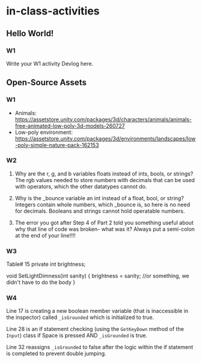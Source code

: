# in-class-activities
## Hello World!
### W1
Write your W1 activity Devlog here.

## Open-Source Assets
### W1
- Animals: https://assetstore.unity.com/packages/3d/characters/animals/animals-free-animated-low-poly-3d-models-260727 
- Low-poly environment: https://assetstore.unity.com/packages/3d/environments/landscapes/low-poly-simple-nature-pack-162153 

### W2
1. Why are the r, g, and b variables floats instead of ints, bools, or strings?
    The rgb values needed to store numbers with decimals that can be used with operators,
    which the other datatypes cannot do.
    
2. Why is the _bounce variable an int instead of a float, bool, or string?
    Integers contain whole numbers, which _bounce is, so here is no need for decimals.
    Booleans and strings cannot hold operatable numbers.

3. The error you got after Step 4 of Part 2 told you something useful about why that line of code was broken- what was it?
    Always put a semi-colon at the end of your line!!!!


### W3
Table# 15
private int brightness;

void SetLightDimness(int sanity)
{
    brightness = sanity; //or something, we didn't have to do the body
}

### W4
Line 17 is creating a new boolean member variable (that is inaccessible in the inspector) called `_isGrounded` which is initialized to true.

Line 28 is an if statement checking (using the `GetKeyDown` method of the `Input`) class if Space is pressed AND `_isGrounded` is true.

Line 32 reassigns `_isGrounded` to false after the logic within the if statement is completed to prevent double jumping. 

